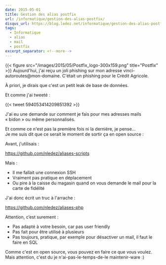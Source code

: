 ```yaml
---
date: 2015-05-01
title: Gestion des alias postfix
url: /informatique/gestion-des-alias-postfix/
disqus_url: https://blog.ledez.net/informatique/gestion-des-alias-postfix/
tags:
  - Informatique
  - alias
  - mail
  - postfix
excerpt_separator: <!--more-->
---
```

{{< figure src="/images/2015/05/Postfix_logo-300x159.png" title="Postfix" >}}
Aujourd'hui, j'ai reçu un joli phishing sur mon adresse vinci-autoroutes@mon-domaine. C'était un phishing pour le Crédit Agricole.

À priori, je dirais que c'est un petit leak de base de données.

Et comme j'ai tweeté :

{{< tweet 594053414209851392 >}}

J'ai eu une demande sur comment je fais pour mes adresses mails &laquo;&nbsp;bidon&nbsp;&raquo; ou même personnalisés.

Et comme ce n'est pas la première fois ni la dernière, je pense&#8230;<br /> Je me suis dit que ce serait le moment de sortir ça en open source :

<!--more-->

Avant, j'utilisais :

<a href="https://github.com/nledez/aliases-scripts">https://github.com/nledez/aliases-scripts</a>

Mais :

<ul>
<li>
Il me fallait une connexion SSH
</li>
<li>
Vraiment pas pratique en déplacement
</li>
<li>
Ou pire à la caisse du magasin quand on vous demande le mail pour la carte de fidélité
</li>
</ul>

J'ai donc écrit un truc à l'arrache :

<a href="https://github.com/nledez/aliases-php">https://github.com/nledez/aliases-php</a>

Attention, c’est surement :

<ul>
<li>
Pas adapté à votre besoin, car pas user friendly
</li>
<li>
Pas fait pour être utilisé à plusieurs
</li>
<li>
Pas toujours, pratique, par exemple pour désactiver un mail, il faut le faire en SQL
</li>
</ul>

Comme c'est en open source, vous pouvez en faire ce que vous voulez. Mais attention, c'est du je n'ai-pas-le-temps-de-le maintenir-ware :)
